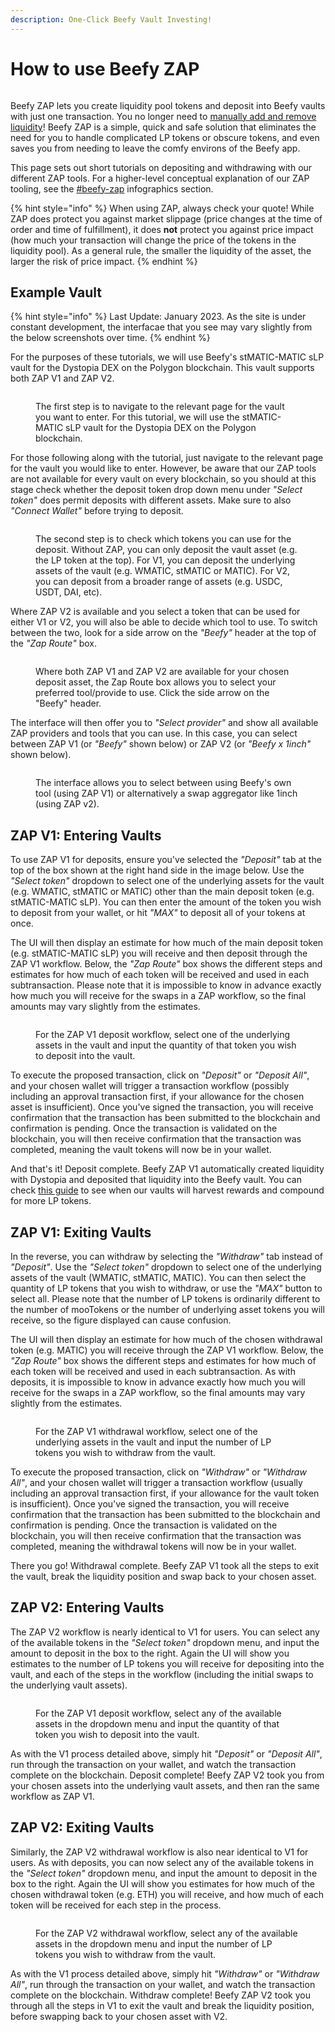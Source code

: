 ```yaml
---
description: One-Click Beefy Vault Investing!
---
```


# How to use Beefy ZAP

<figure><img src="../../.gitbook/assets/1_click (1).png" alt=""><figcaption></figcaption></figure>

Beefy ZAP lets you create liquidity pool tokens and deposit into Beefy vaults with just one transaction. You no longer need to [manually add and remove liquidity](how-to-add-remove-liquidity.md)! Beefy ZAP is a simple, quick and safe solution that eliminates the need for you to handle complicated LP tokens or obscure tokens, and even saves you from needing to leave the comfy environs of the Beefy app.

This page sets out short tutorials on depositing and withdrawing with our different ZAP tools. For a higher-level conceptual explanation of our ZAP tooling, see the [#beefy-zap](../infographics.md#beefy-zap "mention") infographics section.&#x20;

{% hint style="info" %}
When using ZAP, always check your quote! While ZAP does protect you against market slippage (price changes at the time of order and time of fulfillment), it does **not** protect you against price impact (how much your transaction will change the price of the tokens in the liquidity pool). As a general rule, the smaller the liquidity of the asset, the larger the risk of price impact.
{% endhint %}

## Example Vault

{% hint style="info" %}
Last Update: January 2023. As the site is under constant development, the interfacae that you see may vary slightly from the below screenshots over time.
{% endhint %}

For the purposes of these tutorials, we will use Beefy's stMATIC-MATIC sLP vault for the Dystopia DEX on the Polygon blockchain. This vault supports both ZAP V1 and ZAP V2.&#x20;

<figure><img src="../../.gitbook/assets/Example Vault.png" alt=""><figcaption><p>The first step is to navigate to the relevant page for the vault you want to enter. For this tutorial, we will use the stMATIC-MATIC sLP vault for the Dystopia DEX on the Polygon blockchain.</p></figcaption></figure>

For those following along with the tutorial, just navigate to the relevant page for the vault you would like to enter. However, be aware that our ZAP tools are not available for every vault on every blockchain, so you should at this stage check whether the deposit token drop down menu under _"Select token"_ does permit deposits with different assets. Make sure to also _"Connect Wallet"_ before trying to deposit.&#x20;

<figure><img src="../../.gitbook/assets/Example Select Token.png" alt=""><figcaption><p>The second step is to check which tokens you can use for the deposit. Without ZAP, you can only deposit the vault asset (e.g. the LP token at the top). For V1, you can deposit the underlying assets of the vault (e.g. WMATIC, stMATIC or MATIC). For V2, you can deposit from a broader range of assets (e.g. USDC, USDT, DAI, etc).</p></figcaption></figure>

Where ZAP V2 is available and you select a token that can be used for either V1 or V2, you will also be able to decide which tool to use. To switch between the two, look for a side arrow on the _"Beefy"_ header at the top of the _"Zap Route"_ box.

<figure><img src="../../.gitbook/assets/V2 - Provider Choice.png" alt=""><figcaption><p>Where both ZAP V1 and ZAP V2 are available for your chosen deposit asset, the Zap Route box allows you to select your preferred tool/provide to use. Click the side arrow on the "Beefy" header.</p></figcaption></figure>

The interface will then offer you to _"Select provider"_ and show all available ZAP providers and tools that you can use. In this case, you can select between ZAP V1 (or _"Beefy"_ shown below) or ZAP V2 (or _"Beefy x 1inch"_ shown below).

<figure><img src="../../.gitbook/assets/V2 - Select a provider.png" alt=""><figcaption><p>The interface allows you to select between using Beefy's own tool (using ZAP V1) or alternatively a swap aggregator like 1inch (using ZAP v2).</p></figcaption></figure>

## ZAP V1: Entering Vaults

To use ZAP V1 for deposits, ensure you've selected the _"Deposit"_ tab at the top of the box shown at the right hand side in the image below. Use the _"Select token"_ dropdown to select one of the underlying assets for the vault (e.g. WMATIC, stMATIC or MATIC) other than the main deposit token (e.g. stMATIC-MATIC sLP). You can then enter the amount of the token you wish to deposit from your wallet, or hit _"MAX"_ to deposit all of your tokens at once.

The UI will then display an estimate for how much of the main deposit token (e.g. stMATIC-MATIC sLP) you will receive and then deposit through the ZAP V1 workflow. Below, the _"Zap Route"_ box shows the different steps and estimates for how much of each token will be received and used in each subtransaction. Please note that it is impossible to know in advance exactly how much you will receive for the swaps in a ZAP workflow, so the final amounts may vary slightly from the estimates.

<figure><img src="../../.gitbook/assets/V1 - Deposit.png" alt=""><figcaption><p>For the ZAP V1 deposit workflow, select one of the underlying assets in the vault and input the quantity of that token you wish to deposit into the vault.</p></figcaption></figure>

To execute the proposed transaction, click on _"Deposit"_ or _"Deposit All"_, and your chosen wallet will trigger a transaction workflow (possibly including an approval transaction first, if your allowance for the chosen asset is insufficient). Once you've signed the transaction, you will receive confirmation that the transaction has been submitted to the blockchain and confirmation is pending. Once the transaction is validated on the blockchain, you will then receive confirmation that the transaction was completed, meaning the vault tokens will now be in your wallet.

And that's it! Deposit complete. Beefy ZAP V1 automatically created liquidity with Dystopia and deposited that liquidity into the Beefy vault. You can check [this guide](how-to-check-harvesting-compounding-rate.md) to see when our vaults will harvest rewards and compound for more LP tokens.

## ZAP V1: Exiting Vaults

In the reverse, you can withdraw by selecting the _"Withdraw"_ tab instead of _"Deposit"_. Use the _"Select token"_ dropdown to select one of the underlying assets of the vault (WMATIC, stMATIC, MATIC). You can then select the quantity of LP tokens that you wish to withdraw, or use the _"MAX"_ button to select all. Please note that the number of LP tokens is ordinarily different to the number of mooTokens or the number of underlying asset tokens you will receive, so the figure displayed can cause confusion.

The UI will then display an estimate for how much of the chosen withdrawal token (e.g. MATIC) you will receive through the ZAP V1 workflow. Below, the _"Zap Route"_ box shows the different steps and estimates for how much of each token will be received and used in each subtransaction. As with deposits, it is impossible to know in advance exactly how much you will receive for the swaps in a ZAP workflow, so the final amounts may vary slightly from the estimates.

<figure><img src="../../.gitbook/assets/V1 - Withdraw.png" alt=""><figcaption><p>For the ZAP V1 withdrawal workflow, select one of the underlying assets in the vault and input the number of LP tokens you wish to withdraw from the vault.</p></figcaption></figure>

To execute the proposed transaction, click on _"Withdraw"_ or _"Withdraw All"_, and your chosen wallet will trigger a transaction workflow (usually including an approval transaction first, if your allowance for the vault token is insufficient). Once you've signed the transaction, you will receive confirmation that the transaction has been submitted to the blockchain and confirmation is pending. Once the transaction is validated on the blockchain, you will then receive confirmation that the transaction was completed, meaning the withdrawal tokens will now be in your wallet.

There you go! Withdrawal complete. Beefy ZAP V1 took all the steps to exit the vault, break the liquidity position and swap back to your chosen asset.

## ZAP V2: Entering Vaults

The ZAP V2 workflow is nearly identical to V1 for users. You can select any of the available tokens in the _"Select token"_ dropdown menu, and input the amount to deposit in the box to the right. Again the UI will show you estimates to the number of LP tokens you will receive for depositing into the vault, and each of the steps in the workflow (including the initial swaps to the underlying vault assets).

<figure><img src="../../.gitbook/assets/V2 - Deposit.png" alt=""><figcaption><p>For the ZAP V1 deposit workflow, select any of the available assets in the dropdown menu and input the quantity of that token you wish to deposit into the vault.</p></figcaption></figure>

As with the V1 process detailed above, simply hit _"Deposit"_ or _"Deposit All"_, run through the transaction on your wallet, and watch the transaction complete on the blockchain. Deposit complete! Beefy ZAP V2 took you from your chosen assets into the underlying vault assets, and then ran the same workflow as ZAP V1.&#x20;

## ZAP V2: Exiting Vaults

Similarly, the ZAP V2 withdrawal workflow is also near identical to V1 for users. As with deposits, you can now select any of the available tokens in the _"Select token"_ dropdown menu, and input the amount to deposit in the box to the right. Again the UI will show you estimates for how much of the chosen withdrawal token (e.g. ETH) you will receive, and how much of each token will be received for each step in the process.

<figure><img src="../../.gitbook/assets/V2 - Withdraw.png" alt=""><figcaption><p>For the ZAP V2 withdrawal workflow, select any of the available assets in the dropdown menu and input the number of LP tokens you wish to withdraw from the vault.</p></figcaption></figure>

As with the V1 process detailed above, simply hit _"Withdraw"_ or _"Withdraw All"_, run through the transaction on your wallet, and watch the transaction complete on the blockchain. Withdraw complete! Beefy ZAP V2 took you through all the steps in V1 to exit the vault and break the liquidity position, before swapping back to your chosen asset with V2.&#x20;
